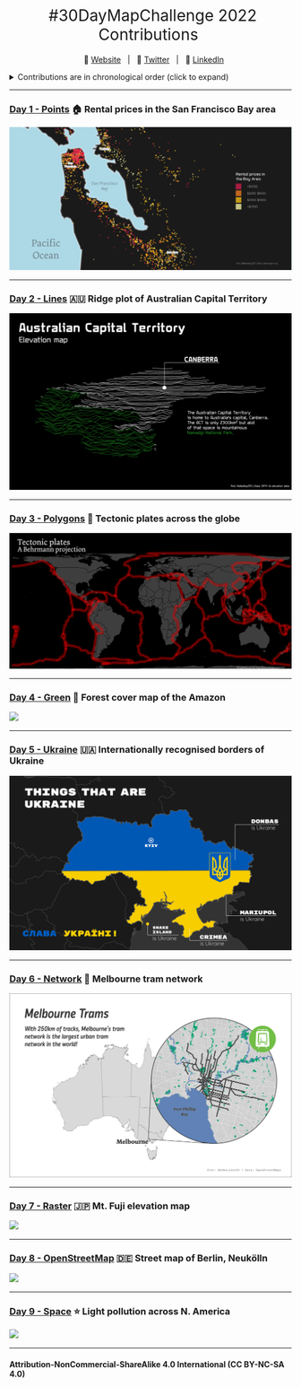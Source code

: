 <h1 style="font-weight:normal" align="center">
  &nbsp;#30DayMapChallenge 2022 Contributions&nbsp;
</h1>

<div align="center">

&nbsp;&nbsp;&nbsp;:link: [Website][Website]&nbsp;&nbsp;&nbsp;|&nbsp;&nbsp;&nbsp;:speech_balloon: [Twitter][Twitter]&nbsp;&nbsp;&nbsp;|&nbsp;&nbsp;&nbsp;:necktie: [LinkedIn][LinkedIn]

</div>

<!--
Quick Link
-->

[Twitter]:https://twitter.com/ldbailey255/
[LinkedIn]:https://www.linkedin.com/in/liam-bailey-446823118/
[Website]:https://liamdbailey.com/

<details>
<summary>Contributions are in chronological order (click to expand)</summary>

<!-- toc -->
  - Day 1 - Points (*NOTE:* This is in a separate repo) [:house: Rental prices in the San Francisco Bay area](https://github.com/LiamDBailey/TidyTuesday/blob/master/plots/2022/Week27.png)
  - Day 2 - Lines [🇦🇺 Ridge plot of Australian Capital Territory](https://github.com/LiamDBailey/30DayMapChallenge_2022/blob/main/Day2/Day2_lines.png)
  - Day 3 - Polygons [:volcano: Tectonic plates across the globe](https://github.com/LiamDBailey/30DayMapChallenge_2022/blob/main/Day3/Day3_poly.png)
  - Day 4 - Green [:palm_tree: Forest cover map of the Amazon](https://github.com/LiamDBailey/30DayMapChallenge_2022/blob/main/Day4/Day4_green.png)
  - Day 5 - Ukraine [🇺🇦 Internationally recognised borders of Ukraine](https://github.com/LiamDBailey/30DayMapChallenge_2022/blob/main/Day5/Day5_Ukraine.png)
  - Day 6 - Network [:tram: Melbourne tram network](https://github.com/LiamDBailey/30DayMapChallenge_2022/blob/main/Day6/Day6_network.png)
  - Day 7 - Raster [🇯🇵 Mt. Fuji elevation map](https://github.com/LiamDBailey/30DayMapChallenge_2022/blob/main/Day7/Day7_raster.png)
  - Day 8 - OpenStreetMap [🇩🇪 Street map of Berlin, Neukölln](https://github.com/LiamDBailey/30DayMapChallenge_2022/blob/main/Day8/Day8_osm.png)
  - Day 9 - Space [:star: Light pollution across N. America](https://github.com/LiamDBailey/30DayMapChallenge_2022/blob/main/Day9/Day9_space.png)  
  
<!-- tocstop -->

</details>

***

### [Day 1 - Points](https://github.com/LiamDBailey/TidyTuesday/blob/master/plots/2022/Week27.png) :house: Rental prices in the San Francisco Bay area

![](https://github.com/LiamDBailey/TidyTuesday/blob/master/plots/2022/Week27.png)

***

### [Day 2 - Lines](https://github.com/LiamDBailey/30DayMapChallenge_2022/blob/main/Day2/Day2_lines.png) 🇦🇺  Ridge plot of Australian Capital Territory

![](https://github.com/LiamDBailey/30DayMapChallenge_2022/blob/main/Day2/Day2_lines.png)

***

### [Day 3 - Polygons](https://github.com/LiamDBailey/30DayMapChallenge_2022/blob/main/Day3/Day3_poly.png) :volcano: Tectonic plates across the globe

![](https://github.com/LiamDBailey/30DayMapChallenge_2022/blob/main/Day3/Day3_poly.png)

***

### [Day 4 - Green](https://github.com/LiamDBailey/30DayMapChallenge_2022/blob/main/Day4/Day4_green.png) :palm_tree: Forest cover map of the Amazon

![](https://github.com/LiamDBailey/30DayMapChallenge_2022/blob/main/Day4/Day4_green.png)

***

### [Day 5 - Ukraine](https://github.com/LiamDBailey/30DayMapChallenge_2022/blob/main/Day5/Day5_Ukraine.png) 🇺🇦 Internationally recognised borders of Ukraine

![](https://github.com/LiamDBailey/30DayMapChallenge_2022/blob/main/Day5/Day5_Ukraine.png)

***

### [Day 6 - Network](https://github.com/LiamDBailey/30DayMapChallenge_2022/blob/main/Day6/Day6_network.png) :tram: Melbourne tram network

![](https://github.com/LiamDBailey/30DayMapChallenge_2022/blob/main/Day6/Day6_network.png)

***

### [Day 7 - Raster](https://github.com/LiamDBailey/30DayMapChallenge_2022/blob/main/Day7/Day7_raster.png) 🇯🇵 Mt. Fuji elevation map

![](https://github.com/LiamDBailey/30DayMapChallenge_2022/blob/main/Day7/Day7_raster.png)

***

### [Day 8 - OpenStreetMap](https://github.com/LiamDBailey/30DayMapChallenge_2022/blob/main/Day8/Day8_osm.png) 🇩🇪 Street map of Berlin, Neukölln

![](https://github.com/LiamDBailey/30DayMapChallenge_2022/blob/main/Day8/Day8_osm.png)

***

### [Day 9 - Space](https://github.com/LiamDBailey/30DayMapChallenge_2022/blob/main/Day9/Day9_space.png) :star: Light pollution across N. America

![](https://github.com/LiamDBailey/30DayMapChallenge_2022/blob/main/Day9/Day9_space.png)

***

#### Attribution-NonCommercial-ShareAlike 4.0 International (CC BY-NC-SA 4.0)
<div style="width:300px; height:200px">
<img src=https://camo.githubusercontent.com/00f7814990f36f84c5ea74cba887385d8a2f36be/68747470733a2f2f646f63732e636c6f7564706f7373652e636f6d2f696d616765732f63632d62792d6e632d73612e706e67 alt="" height="42">
</div>
